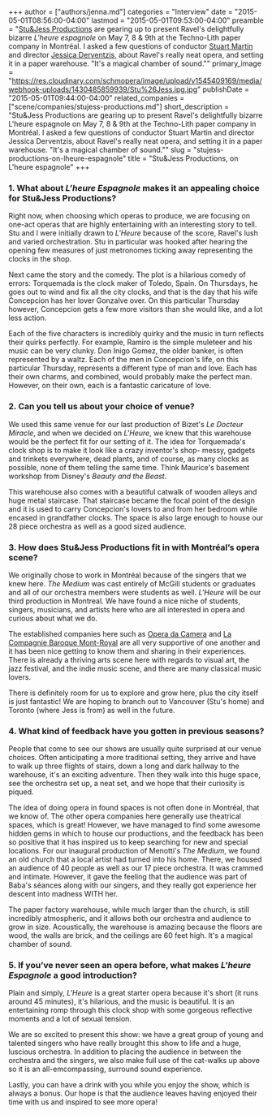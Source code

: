 +++
author = ["authors/jenna.md"]
categories = "Interview"
date = "2015-05-01T08:56:00-04:00"
lastmod = "2015-05-01T09:53:00-04:00"
preamble = "[Stu&Jess Productions](https://twitter.com/stuandjess) are gearing up to present Ravel's delightfully bizarre *L'heure espagnole* on May 7, 8 & 9th at the Techno-Lith paper company in Montréal. I asked a few questions of conductor [Stuart Martin](https://twitter.com/stuiy) and director [Jessica Derventzis](https://twitter.com/jessderventzis), about Ravel's really neat opera, and setting it in a paper warehouse. \"It's a magical chamber of sound.\""
primary_image = "https://res.cloudinary.com/schmopera/image/upload/v1545409169/media/webhook-uploads/1430485859939/Stu%26Jess.jpg.jpg"
publishDate = "2015-05-01T09:44:00-04:00"
related_companies = ["scene/companies/stujess-productions.md"]
short_description = "Stu&amp;Jess Productions are gearing up to present Ravel&#039;s delightfully bizarre L&#039;heure espagnole on May 7, 8 &amp; 9th at the Techno-Lith paper company in Montréal. I asked a few questions of conductor Stuart Martin and director Jessica Derventzis, about Ravel&#039;s really neat opera, and setting it in a paper warehouse. &quot;It&#039;s a magical chamber of sound.&quot;"
slug = "stujess-productions-on-lheure-espagnole"
title = "Stu&amp;Jess Productions, on L&#039;heure espagnole"
+++

### 1. What about *L’heure Espagnole* makes it an appealing choice for Stu&Jess Productions?

Right now, when choosing which operas to produce, we are focusing on one-act operas that are highly entertaining with an interesting story to tell. Stu and I were initially drawn to *L'Heure* because of the score, Ravel's lush and varied orchestration. Stu in particular was hooked after hearing the opening few measures of just metronomes ticking away representing the clocks in the shop. 

Next came the story and the comedy. The plot is a hilarious comedy of errors: Torquemada is the clock maker of Toledo, Spain. On Thursdays, he goes out to wind and fix all the city clocks, and that is the day that his wife Concepcion has her lover Gonzalve over. On this particular Thursday however,  Concepcion gets a few more visitors than she would like, and a lot less action. 

Each of the five characters is incredibly quirky and the music in turn reflects their quirks perfectly. For example, Ramiro is the simple muleteer and his music can be very clunky. Don Inigo Gomez, the older banker, is often represented by a waltz. Each of the men in Concepcion's life, on this particular Thursday, represents a different type of man and love. Each has their own charms, and combined, would probably make the perfect man. However, on their own, each is a fantastic caricature of love. 

### 2. Can you tell us about your choice of venue?

We used this same venue for our last production of Bizet's *Le Docteur Miracle*, and when we decided on *L'Heure*, we knew that this warehouse would be the perfect fit for our setting of it. The idea for Torquemada's clock shop is to make it look like a crazy inventor's shop- messy, gadgets and trinkets everywhere, dead plants, and of course, as many clocks as possible, none of them telling the same time. Think Maurice's basement workshop from Disney's *Beauty and the Beast*. 

This warehouse also comes with a beautiful catwalk of wooden alleys and huge metal staircase. That staircase became the focal point of the design and it is used to carry Concepcion's lovers to and from her bedroom while encased in grandfather clocks. The space is also large enough to house our 28 piece orchestra as well as a good sized audience.

### 3. How does Stu&Jess Productions fit in with Montréal’s opera scene?

We originally chose to work in Montréal because of the singers that we knew here. *The Medium* was cast entirely of McGill students or graduates and all of our orchestra members were students as well. *L'Heure* will be our third production in Montreal. We have found a nice niche of students, singers, musicians, and artists here who are all interested in opera and curious about what we do. 

The established companies here such as [Opera da Camera](http://www.operadacamera.ca/) and [La Compagnie Baroque Mont-Royal](https://cbmroyal.wordpress.com/) are all very supportive of one another and it has been nice getting to know them and sharing in their experiences. There is already a thriving arts scene here with regards to visual art, the jazz festival, and the indie music scene, and there are many classical music lovers. 

There is definitely room for us to explore and grow here, plus the city itself is just fantastic! We are hoping to branch out to Vancouver (Stu's home) and Toronto (where Jess is from) as well in the future.

### 4. What kind of feedback have you gotten in previous seasons?

People that come to see our shows are usually quite surprised at our venue choices. Often anticipating a more traditional setting, they arrive and have to walk up three flights of stairs, down a long and dark hallway to the warehouse, it's an exciting adventure. Then they walk into this huge space, see the orchestra set up, a neat set, and we hope that their curiosity is piqued. 

The idea of doing opera in found spaces is not often done in Montréal, that we know of. The other opera companies here generally use theatrical spaces, which is great! However, we have managed to find some awesome hidden gems in which to house our productions, and the feedback has been so positive that it has inspired us to keep searching for new and special locations. For our inaugural production of Menotti's *The Medium*, we found an old church that a local artist had turned into his home. There, we housed an audience of 40 people as well as our 17 piece orchestra. It was crammed and intimate. However, it gave the feeling that the audience was part of Baba's séances along with our singers, and they really got experience her descent into madness WITH her. 

The paper factory warehouse, while much larger than the church, is still incredibly atmospheric, and it allows both our orchestra and audience to grow in size. Acoustically, the warehouse is amazing because the floors are wood, the walls are brick, and the ceilings are 60 feet high. It's a magical chamber of sound.

### 5. If you’ve never seen an opera before, what makes *L’heure Espagnole* a good introduction?

Plain and simply, *L'Heure* is a great starter opera because it's short (it runs around 45 minutes), it's hilarious, and the music is beautiful. It is an entertaining romp through this clock shop with some gorgeous reflective moments and a lot of sexual tension. 

We are so excited to present this show: we have a great group of young and talented singers who have really brought this show to life and a huge, luscious orchestra. In addition to placing the audience in between the orchestra and the singers, we also make full use of the cat-walks up above so it is an all-emcompassing, surround sound experience. 

Lastly, you can have a drink with you while you enjoy the show, which is always a bonus. Our hope is that the audience leaves having enjoyed their time with us and inspired to see more opera!
